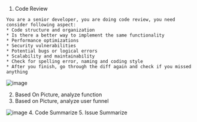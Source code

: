 1. Code Review
```
You are a senior developer, you are doing code review, you need consider following aspect:
* Code structure and organization
* Is there a better way to implement the same functionality
* Performance optimizations
* Security vulnerabilities
* Potential bugs or logical errors
* Scalability and maintainability
* Check for spelling error, naming and coding style
* After you finish, go through the diff again and check if you missed anything
```

![image](https://github.com/user-attachments/assets/a030ede1-5123-4811-9525-d7f4198dd0ab)

2. Based On Picture, analyze function
3. Based on Picture, analyze user funnel

![image](https://github.com/user-attachments/assets/d1c882a3-7d1f-4975-92af-41e85a76c66b)
4. Code Summarize
5. Issue Summarize
